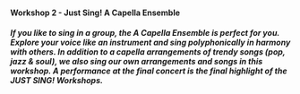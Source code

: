 #### Workshop 2 - Just Sing! A Capella Ensemble
##### If you like to sing in a group, the A Capella Ensemble is perfect for you. Explore your voice like an instrument and sing polyphonically in harmony with others. In addition to a capella arrangements of trendy songs (pop, jazz & soul), we also sing our own arrangements and songs in this workshop. A performance at the final concert is the final highlight of the JUST SING! Workshops.
